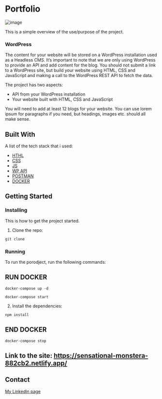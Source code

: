 # Portfolio

![image](https://schoolassignment.adaptmedia.net/app/uploads/2022/10/Screenshot-2022-10-07-at-22.13.53-1.png)

This is a simple overview of the use/purpose of the project.

### WordPress

The content for your website will be stored on a WordPress installation used as a Headless CMS. It’s important to note that we are only using WordPress to provide an API and add content for the blog. You should not submit a link to a WordPress site, but build your website using HTML, CSS and JavaScript and making a call to the WordPress REST API to fetch the data. 

The project has two aspects:
-	API from your WordPress installation
-	Your website built with HTML, CSS and JavaScript

You will need to add at least 12 blogs for your website. You can use lorem ipsum for paragraphs if you need, but headings, images etc. should all make sense.


## Built With

A list of the tech stack that i used:

- [HTHL](https://developer.mozilla.org/en-US/docs/Web/HTML)
- [CSS](https://developer.mozilla.org/en-US/docs/Web/CSS)
- [JS](https://developer.mozilla.org/en-US/docs/Web/JavaScript)
- [WP API](https://developer.wordpress.org/rest-api/)
- [POSTMAN](https://www.postman.com/)
- [DOCKER](https://docs.docker.com/get-started/)

## Getting Started

### Installing

This is how to get the project started.

1. Clone the repo:

```bash
git clone 
```
### Running

To run the porodject, run the following commands:

## RUN DOCKER
```
docker-compose up -d
```
```
docker-compose start
```

2. Install the dependencies:

```
npm install
```

## END DOCKER
> 
```
docker-compose stop
```

## Link to the site: https://sensational-monstera-882cb2.netlify.app/

## Contact

[My LinkedIn page]()
